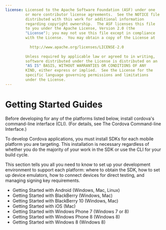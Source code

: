 ```yaml
---
license: Licensed to the Apache Software Foundation (ASF) under one
         or more contributor license agreements.  See the NOTICE file
         distributed with this work for additional information
         regarding copyright ownership.  The ASF licenses this file
         to you under the Apache License, Version 2.0 (the
         "License"); you may not use this file except in compliance
         with the License.  You may obtain a copy of the License at
         
           http://www.apache.org/licenses/LICENSE-2.0
         
         Unless required by applicable law or agreed to in writing,
         software distributed under the License is distributed on an
         "AS IS" BASIS, WITHOUT WARRANTIES OR CONDITIONS OF ANY
         KIND, either express or implied.  See the License for the
         specific language governing permissions and limitations
         under the License.
---
```


Getting Started Guides
======================

Before developing for any of the platforms listed below, install
cordova's command-line interface (CLI).
(For details, see The Cordova Command-line Interface.)

To develop Cordova applications, you must install SDKs for each mobile
platform you are targeting. This installation is necessary regardless
of whether you do the majority of your work in the SDK or use the CLI
for your build cycle.

This section tells you all you need to know to set up your development
environment to support each platform: where to obtain the SDK, how to
set up device emulators, how to connect devices for direct testing,
and managing signing key requirements.

- Getting Started with Android (Windows, Mac, Linux)
- Getting Started with BlackBerry (Windows, Mac)
- Getting Started with BlackBerry 10 (Windows, Mac)
- Getting Started with iOS (Mac)
- Getting Started with Windows Phone 7 (Windows 7 or 8)
- Getting Started with Windows Phone 8 (Windows 8)
- Getting Started with Windows 8 (Windows 8)
